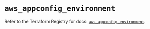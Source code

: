 # `aws_appconfig_environment`

Refer to the Terraform Registry for docs: [`aws_appconfig_environment`](https://registry.terraform.io/providers/hashicorp/aws/5.95.0/docs/resources/appconfig_environment).
